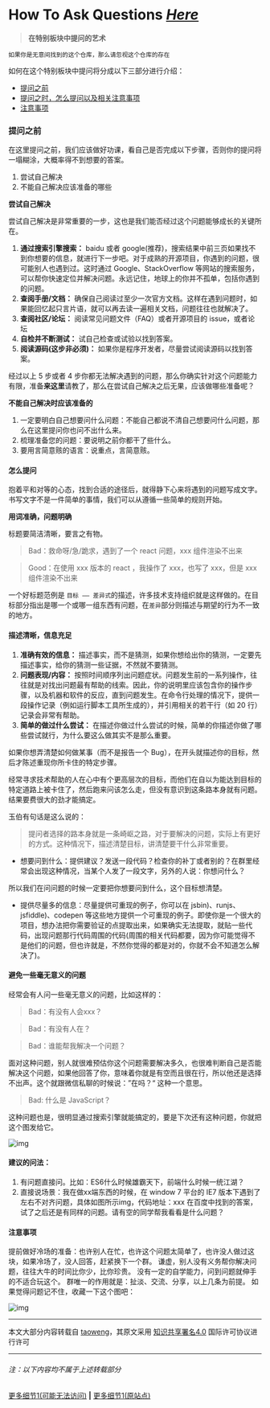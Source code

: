 # How To Ask Questions [*Here*](https://gitee.com/mark4test/special-block-to-ask/issues/new)

> **在特别板块中提问的艺术**

```
如果你是无意间找到的这个仓库，那么请忽视这个仓库的存在
```

如何在这个特别板块中提问将分成以下三部分进行介绍：
* [提问之前](#提问之前)
* [提问之时，怎么提问以及相关注意事项](#怎么提问)
* [注意事项](#注意事项)

### 提问之前
在这里提问之前，我们应该做好功课，看自己是否完成以下步骤，否则你的提问将一塌糊涂，大概率得不到想要的答案。
1. 尝试自己解决
2. 不能自己解决应该准备的哪些

**尝试自己解决**

尝试自己解决是非常重要的一步，这也是我们能否经过这个问题能够成长的关键所在。

1. **通过搜索引擎搜索：** baidu 或者 google(推荐)，搜索结果中前三页如果找不到你想要的信息，就进行下一步吧。对于成熟的开源项目，你遇到的问题，很可能别人也遇到过。这时通过 Google、StackOverflow 等网站的搜索服务，可以帮你快速定位并解决问题。永远记住，地球上的你并不孤单，包括你遇到的问题。
2. **查阅手册/文档：** 确保自己阅读过至少一次官方文档。这样在遇到问题时，如果能回忆起只言片语，就可以再去读一遍相关文档，问题往往也就解决了。
3. **查阅社区/论坛：** 阅读常见问题文件（FAQ）或者开源项目的 issue，或者论坛
4. **自检并不断测试：** 试自己检查或试验以找到答案。
5. **阅读源码(这步非必须)：** 如果你是程序开发者，尽量尝试阅读源码以找到答案。


经过以上 5 步或者 4 步你都无法解决遇到的问题，那么你确实针对这个问题能力有限，准备**来这里**请教了，那么在尝试自己解决之后无果，应该做哪些准备呢？

**不能自己解决时应该准备的**

1. 一定要明白自己想要问什么问题：不能自己都说不清自己想要问什么问题，那么在这里提问你也问不出什么来。
2. 梳理准备您的问题：要说明之前你都干了些什么。
3. 要用言简意赅的语言：说重点，言简意赅。


#### 怎么提问

抱着平和对等的心态，找到合适的途径后，就得静下心来将遇到的问题写成文字。书写文字不是一件简单的事情，我们可以从遵循一些简单的规则开始。

**用词准确，问题明确**

标题要简洁清晰，要言之有物。

> Bad：救命呀/急/跪求，遇到了一个 react 问题，xxx 组件渲染不出来

> Good：在使用 xxx 版本的 react ，我操作了 xxx，也写了 xxx，但是 xxx 组件渲染不出来


一个好标题范例是 `目标 —— 差异式`的描述，许多技术支持组织就是这样做的。在目标部分指出是哪一个或哪一组东西有问题，在`差异`部分则描述与期望的行为不一致的地方。

#### 描述清晰，信息充足

1. **准确有效的信息：** 描述事实，而不是猜测，如果你想给出你的猜测，一定要先描述事实，给你的猜测一些证据，不然就不要猜测。
2. **问题表现/内容：** 按照时间顺序列出问题症状。问题发生前的一系列操作，往往就是对找出问题最有帮助的线索。因此，你的说明里应该包含你的操作步骤，以及机器和软件的反应，直到问题发生。在命令行处理的情况下，提供一段操作记录（例如运行脚本工具所生成的），并引用相关的若干行（如 20 行）记录会非常有帮助。
3. **简单的做过什么尝试：** 在描述你做过什么尝试的时候，简单的你描述你做了哪些尝试就行，为什么要这么做其实不是那么重要。

如果你想弄清楚如何做某事（而不是报告一个 Bug），在开头就描述你的目标，然后才陈述重现你所卡住的特定步骤。

经常寻求技术帮助的人在心中有个更高层次的目标，而他们在自以为能达到目标的特定道路上被卡住了，然后跑来问该怎么走，但没有意识到这条路本身就有问题。结果要费很大的劲才能搞定。

玉伯有句话是这么说的：
> 提问者选择的路本身就是一条崎岖之路，对于要解决的问题，实际上有更好的方式。这种情况下，描述清楚目标，讲清楚要干什么非常重要。

*  想要问到什么：提供建议？发送一段代码？检查你的补丁或者别的？在群里经常会出现这种情况，当某个人发了一段文字，另外的人说：你想问什么？

所以我们在问问题的时候一定要把你想要问到什么，这个目标想清楚。

* 提供尽量多的信息：尽量提供可重现的例子，你可以在 jsbin)、runjs、jsfiddle)、codepen 等这些地方提供一个可重现的例子。即使你是一个很大的项目，想办法把你需要验证的点提取出来，如果确实无法提取，就贴一些代码，出现问题那行代码周围的代码(周围的相关代码都要，因为你可能觉得不是他们的问题，但也许就是，不然你觉得的都是对的，你就不会不知道怎么解决了)。

#### 避免一些毫无意义的问题

经常会有人问一些毫无意义的问题，比如这样的：
> Bad：有没有人会xxx？

> Bad：有没有人在？

> Bad：谁能帮我解决一个问题？

面对这种问题，别人就很难预估你这个问题需要解决多久，也很难判断自己是否能解决这个问题，如果他回答了你，意味着你就是有空而且很在行，所以他还是选择不出声。这个就跟微信私聊的时候说：”在吗？“ 这种一个意思。

> Bad: 什么是 JavaScript？

这种问题也是，很明显通过搜索引擎就能搞定的，要是下次还有这种问题，你就把这个图发给它。

![img](https://gitee.com/mark4test/special-block-to-ask/raw/master/How-To-Ask-Questions-The-Smart-Way/ask1.jpeg)


#### 建议的问法：

1. 有问题直接问。比如：ES6什么时候雄霸天下，前端什么时候一统江湖？
2. 直接说场景：我在做xx端东西的时候，在 window 7 平台的 IE7 版本下遇到了左右不对齐问题，具体如图所示img，代码地址：xxx 在百度中找到的答案，试了之后还是有同样的问题。请有空的同学帮我看看是什么问题？


#### 注意事项
提前做好冷场的准备：也许别人在忙，也许这个问题太简单了，也许没人做过这块，如果冷场了，没人回答，赶紧换下一个群。
谦虚，别人没有义务帮你解决问题，往往大牛的时间比你少，比你珍贵。
没有一定的自学能力，问到问题就伸手的不适合玩这个。
群唯一的作用就是：扯淡、交流、分享，以上几条为前提。
如果觉得问题记不住，收藏一下这个图吧：

![img](http://imgs.taoweng.site/blog/typecho/qustion.jpg)

---

本文大部分内容转载自 [taoweng](http://taoweng.site/index.php/author/1/)，其原文采用 [知识共享署名4.0](https://creativecommons.org/licenses/by/4.0/) 国际许可协议进行许可

---

###### 注：以下内容均不属于上述转载部分
[更多细节1(可能无法访问)](https://gitee.com/mark4test/special-block-to-ask/blob/master/How-To-Ask-Questions-The-Smart-Way/Reference.md) **|** [更多细节1(原站点)](https://github.com/ryanhanwu/How-To-Ask-Questions-The-Smart-Way/blob/main/README-zh_CN.md)